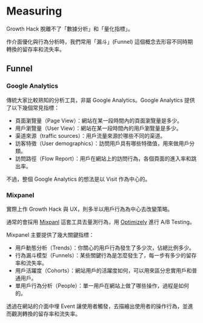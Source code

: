 # Measuring

Growth Hack 脫離不了「數據分析」和「量化指標」。

作介面優化與行為分析時，我們常用「漏斗」(Funnel) 這個概念去形容不同時期轉換的留存率和流失率。

## Funnel

### Google Analytics

傳統大家比較熟知的分析工具，非屬 Google Analytics。Google Analytics 提供了以下幾個常見指標：

* 頁面瀏覽量（Page View）：網站在某一段時間內的頁面瀏覽量是多少。
* 用戶瀏覽量（User View）：網站在某一段時間內的用戶瀏覽量是多少。
* 渠道來源（traffic sources）：用戶流量來源於哪些不同的渠道。
* 訪客特徵（User demographics）：訪問用戶具有哪些特徵值，用來做用戶分類。
* 訪問路徑（Flow Report）：用戶在網站上的訪問行為，各個頁面的進入率和跳出率。

不過，整個 Google Analytics 的想法是以 Visit 作為中心的。

### Mixpanel

實際上作 Growth Hack 與 UX，則多半以用戶行為為中心去改變策略。

通常的會採用 [Mixpanl](http://mixpanel.com) 這套工具去量測行為，用 [Optimizely](http://optimizely.com) 進行 A/B Testing。

Mixpanel 主要提供了幾大關鍵指標：

* 用戶動態分析（Trends）：你關心的用戶行為發生了多少次，佔總比例多少。
* 行為漏斗模型（Funnels）：某些關鍵行為是怎麼發生了，每一步有多少的留存率和流失率。
* 用戶活躍度（Cohorts）：網站用戶的活躍度如何，可以用來區分忠實用戶和普通用戶。
* 單用戶行為分析（People）：單一用戶在網站上做了哪些操作，過程是如何的。

透過在網站的介面中埋 Event 讓使用者觸發，去描繪出使用者的操作行為，並進而觀測轉換的留存率和流失率。
